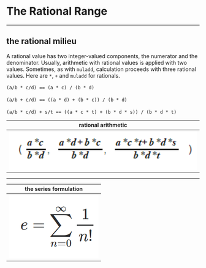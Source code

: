 # The Rational Range

----


## the rational milieu

A rational value has two integer-valued components, the numerator and the denominator. Usually, arithmetic with rational values is applied with two values.  Sometimes, as with `muladd`, calculation proceeds with three rational values.  Here are `*`, `+` and `muladd` for rationals.

```
(a/b * c/d) == (a * c) / (b * d)

(a/b + c/d) == ((a * d) + (b * c)) / (b * d)

(a/b * c/d) + s/t == ((a * c * t) + (b * d * s)) / (b * d * t)
```


| rational arithmetic                           |
|:---------------------------------------------:|
| ![rationalarith](assets/rationalarith.PNG)    |

-----

|      the series formulation         |
|:-----------------------------------:|
| ![e_series](assets/e_series.PNG)    |
